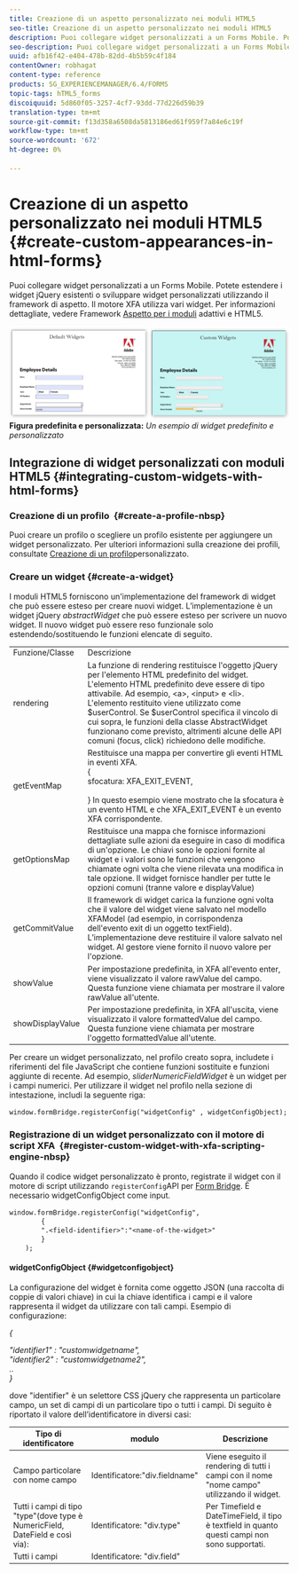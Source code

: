 ```yaml
---
title: Creazione di un aspetto personalizzato nei moduli HTML5
seo-title: Creazione di un aspetto personalizzato nei moduli HTML5
description: Puoi collegare widget personalizzati a un Forms Mobile. Potete estendere i widget jQuery esistenti o sviluppare widget personalizzati.
seo-description: Puoi collegare widget personalizzati a un Forms Mobile. Potete estendere i widget jQuery esistenti o sviluppare widget personalizzati.
uuid: afb16f42-e404-478b-82dd-4b5b59c4f184
contentOwner: robhagat
content-type: reference
products: SG_EXPERIENCEMANAGER/6.4/FORMS
topic-tags: hTML5_forms
discoiquuid: 5d860f05-3257-4cf7-93dd-77d226d59b39
translation-type: tm+mt
source-git-commit: f13d358a6508da5813186ed61f959f7a84e6c19f
workflow-type: tm+mt
source-wordcount: '672'
ht-degree: 0%

---
```



# Creazione di un aspetto personalizzato nei moduli HTML5 {#create-custom-appearances-in-html-forms}

Puoi collegare widget personalizzati a un Forms Mobile. Potete estendere i widget jQuery esistenti o sviluppare widget personalizzati utilizzando il framework di aspetto. Il motore XFA utilizza vari widget. Per informazioni dettagliate, vedere Framework [Aspetto per i moduli](/help/forms/using/introduction-widgets.md) adattivi e HTML5.

![Esempio di widget](assets/custom-widgets.jpg)**Figura predefinita e personalizzata:** *Un esempio di widget predefinito e personalizzato*

## Integrazione di widget personalizzati con moduli HTML5 {#integrating-custom-widgets-with-html-forms}

### Creazione di un profilo  {#create-a-profile-nbsp}

Puoi creare un profilo o scegliere un profilo esistente per aggiungere un widget personalizzato. Per ulteriori informazioni sulla creazione dei profili, consultate [Creazione di un profilo](/help/forms/using/custom-profile.md)personalizzato.

### Creare un widget {#create-a-widget}

I moduli HTML5 forniscono un&#39;implementazione del framework di widget che può essere esteso per creare nuovi widget. L’implementazione è un widget jQuery *abstractWidget* che può essere esteso per scrivere un nuovo widget. Il nuovo widget può essere reso funzionale solo estendendo/sostituendo le funzioni elencate di seguito.

<table> 
 <tbody> 
  <tr> 
   <td>Funzione/Classe</td> 
   <td>Descrizione</td> 
  </tr> 
  <tr> 
   <td>rendering</td> 
   <td>La funzione di rendering restituisce l'oggetto jQuery per l'elemento HTML predefinito del widget. L'elemento HTML predefinito deve essere di tipo attivabile. Ad esempio, &lt;a&gt;, &lt;input&gt; e &lt;li&gt;. L'elemento restituito viene utilizzato come $userControl. Se $userControl specifica il vincolo di cui sopra, le funzioni della classe AbstractWidget funzionano come previsto, altrimenti alcune delle API comuni (focus, click) richiedono delle modifiche. </td> 
  </tr> 
  <tr> 
   <td>getEventMap</td> 
   <td>Restituisce una mappa per convertire gli eventi HTML in eventi XFA. <br /> {<br /> sfocatura: XFA_EXIT_EVENT,<br /><br /> } In questo esempio viene mostrato che la sfocatura è un evento HTML e che XFA_EXIT_EVENT è un evento XFA corrispondente. </td> 
  </tr> 
  <tr> 
   <td>getOptionsMap</td> 
   <td>Restituisce una mappa che fornisce informazioni dettagliate sulle azioni da eseguire in caso di modifica di un'opzione. Le chiavi sono le opzioni fornite al widget e i valori sono le funzioni che vengono chiamate ogni volta che viene rilevata una modifica in tale opzione. Il widget fornisce handler per tutte le opzioni comuni (tranne valore e displayValue)</td> 
  </tr> 
  <tr> 
   <td>getCommitValue</td> 
   <td>Il framework di widget carica la funzione ogni volta che il valore del widget viene salvato nel modello XFAModel (ad esempio, in corrispondenza dell'evento exit di un oggetto textField). L’implementazione deve restituire il valore salvato nel widget. Al gestore viene fornito il nuovo valore per l'opzione.</td> 
  </tr> 
  <tr> 
   <td>showValue</td> 
   <td>Per impostazione predefinita, in XFA all'evento enter, viene visualizzato il valore rawValue del campo. Questa funzione viene chiamata per mostrare il valore rawValue all'utente. </td> 
  </tr> 
  <tr> 
   <td>showDisplayValue</td> 
   <td>Per impostazione predefinita, in XFA all'uscita, viene visualizzato il valore formattedValue del campo. Questa funzione viene chiamata per mostrare l'oggetto formattedValue all'utente. </td> 
  </tr> 
 </tbody> 
</table>

Per creare un widget personalizzato, nel profilo creato sopra, includete i riferimenti del file JavaScript che contiene funzioni sostituite e funzioni aggiunte di recente. Ad esempio, *sliderNumericFieldWidget* è un widget per i campi numerici. Per utilizzare il widget nel profilo nella sezione di intestazione, includi la seguente riga:

```
window.formBridge.registerConfig("widgetConfig" , widgetConfigObject);
```

### Registrazione di un widget personalizzato con il motore di script XFA  {#register-custom-widget-with-xfa-scripting-engine-nbsp}

Quando il codice widget personalizzato è pronto, registrate il widget con il motore di script utilizzando `registerConfig`API per [Form Bridge](/help/forms/using/form-bridge-apis.md). È necessario widgetConfigObject come input.

```
window.formBridge.registerConfig("widgetConfig",
        {
        ".<field-identifier>":"<name-of-the-widget>"
        }
    );
```

#### widgetConfigObject {#widgetconfigobject}

La configurazione del widget è fornita come oggetto JSON (una raccolta di coppie di valori chiave) in cui la chiave identifica i campi e il valore rappresenta il widget da utilizzare con tali campi. Esempio di configurazione:

*{*

*&quot;identifier1&quot; : &quot;customwidgetname&quot;,\
&quot;identifier2&quot; : &quot;customwidgetname2&quot;,\
..\
}*

dove &quot;identifier&quot; è un selettore CSS jQuery che rappresenta un particolare campo, un set di campi di un particolare tipo o tutti i campi. Di seguito è riportato il valore dell’identificatore in diversi casi:

| Tipo di identificatore | modulo | Descrizione |
|---|---|---|
| Campo particolare con nome campo | Identificatore:&quot;div.fieldname&quot; | Viene eseguito il rendering di tutti i campi con il nome &quot;nome campo&quot; utilizzando il widget. |
| Tutti i campi di tipo &quot;type&quot;(dove type è NumericField, DateField e così via): | Identificatore: &quot;div.type&quot; | Per Timefield e DateTimeField, il tipo è textfield in quanto questi campi non sono supportati. |
| Tutti i campi | Identificatore: &quot;div.field&quot; |  |
